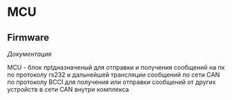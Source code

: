 # MCU

## Firmware

*Документация*

<p>
MCU - блок прtдназначеный для отправки и получения сообщений на пк по протоколу rs232
и дальнейшей трансляции сообщений по сети CAN по протоколу BCCI для получения или отправки
сообщений от других устройств в сети CAN внутри комплекса<br>
</p>

